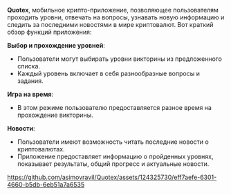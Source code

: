 **Quotex**, мобильное крипто-приложение, позволяющее пользователям проходить уровни, отвечать на вопросы, узнавать новую информацию и следить за последними новостями в мире криптовалют. Вот краткий обзор функций приложения:

**Выбор и прохождение уровней**:

- Пользователи могут выбирать уровни викторины из предложенного списка.
- Каждый уровень включает в себя разнообразные вопросы и задания.
  
**Игра на время**:

- В этом режиме пользователю предоставляется разное время на прохождение викторины.

**Новости**:

- Пользователи имеют возможность читать последние новости о криптовалютах.
- Приложение предоставляет информацию о пройденных уровнях, показывает результаты, общий прогресс и актуальные новости.

https://github.com/asimovravil/Quotex/assets/124325730/eff7aefe-6301-4660-b5db-6eb51a7a6535
